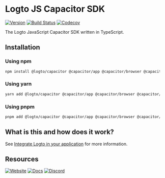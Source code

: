 # Logto JS Capacitor SDK
[![Version](https://img.shields.io/npm/v/@logto/capacitor)](https://www.npmjs.com/package/@logto/capacitor)
[![Build Status](https://github.com/logto-io/js/actions/workflows/main.yml/badge.svg)](https://github.com/logto-io/js/actions/workflows/main.yml)
[![Codecov](https://img.shields.io/codecov/c/github/logto-io/js)](https://app.codecov.io/gh/logto-io/js?branch=master)

The Logto JavaScript Capacitor SDK written in TypeScript.

## Installation

### Using npm

```bash
npm install @logto/capacitor @capacitor/app @capacitor/browser @capacitor/preferences
```

### Using yarn

```bash
yarn add @logto/capacitor @capacitor/app @capacitor/browser @capacitor/preferences
```

### Using pnpm

```bash
pnpm add @logto/capacitor @capacitor/app @capacitor/browser @capacitor/preferences
```

## What is this and how does it work?

See [Integrate Logto in your application](https://docs.logto.io/docs/recipes/integrate-logto/) for more information.

## Resources

[![Website](https://img.shields.io/badge/website-logto.io-8262F8.svg)](https://logto.io/)
[![Docs](https://img.shields.io/badge/docs-logto.io-green.svg)](https://docs.logto.io/sdk/JavaScript/browser/)
[![Discord](https://img.shields.io/discord/965845662535147551?logo=discord&logoColor=ffffff&color=7389D8&cacheSeconds=600)](https://discord.gg/UEPaF3j5e6)
